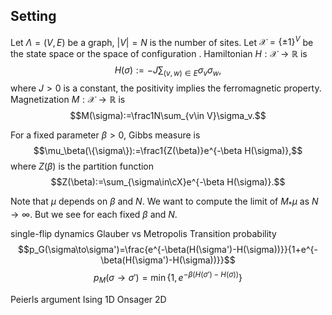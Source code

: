 ## Setting


Let $\Lambda=(V,E)$ be a graph, $|V|=N$ is the number of sites.
Let $\mathcal{X}=\{\pm1\}^V$ be the state space or the space of configuration .
Hamiltonian $H:\mathcal{X}\to\mathbb{R}$ is
$$H(\sigma):=-J\sum_{(v,w)\in E}\sigma_v\sigma_w,$$
where $J>0$ is a constant, the positivity implies the ferromagnetic property.
Magnetization $M:\mathcal{X}\to\mathbb{R}$ is
$$M(\sigma):=\frac1N\sum_{v\in V}\sigma_v.$$

For a fixed parameter $\beta>0$,
Gibbs measure is
$$\mu_\beta(\{\sigma\}):=\frac1{Z(\beta)}e^{-\beta H(\sigma)},$$
where $Z(\beta)$ is the partition function
$$Z(\beta):=\sum_{\sigma\in\cX}e^{-\beta H(\sigma)}.$$


Note that $\mu$ depends on $\beta$ and $N$.
We want to compute the limit of $M_*\mu$ as $N\to\infty$.
But we see for each fixed $\beta$ and $N$.


single-flip dynamics
Glauber vs Metropolis
Transition probability
$$p_G(\sigma\to\sigma')=\frac{e^{-\beta(H(\sigma')-H(\sigma))}}{1+e^{-\beta(H(\sigma')-H(\sigma))}}$$
$$p_M(\sigma\to\sigma')=\min\{1,e^{-\beta(H(\sigma')-H(\sigma))}\}$$


Peierls argument
Ising 1D
Onsager 2D